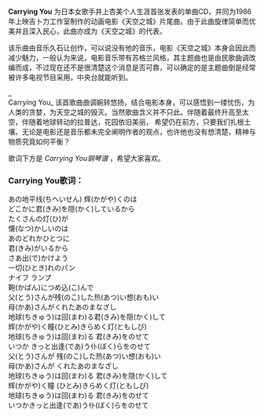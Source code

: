 

**Carrying You**
为日本女歌手井上杏美个人生涯首张发表的单曲CD，并同为1986年上映吉卜力工作室制作的动画电影《天空之城》片尾曲。由于此曲旋律简单而优美并且深入民心，此曲亦成为《天空之城》的代表。

  
该乐曲由音乐久石让创作，可以说没有他的音乐，电影《天空之城》本身会因此而减少魅力，一般认为来说，电影音乐带有苏格兰风格，其主题曲也是由民歌曲调改编而成，不过现在还不是很清楚这个消息是否可靠，可以确定的是主题曲倒是经常被许多电视节目采用，中央台就能听到。

_  
Carrying You_
该首歌曲曲调婉转悠扬，结合电影本身，可以感悟到一缕忧伤，为人类的贪婪，为天空之城的毁灭。当然歌曲含义并不只此。伴随着最终升高至太空，伴随着地球转动的拉普达，花园依旧美丽，
希望仍在前方，只要我们扎根土壤。无论是电影还是音乐都未完全阐明作者的观点，也许他也没有想清楚，精神与物质究竟如何平衡？

  
歌词下方是 _Carrying You钢琴谱_ ，希望大家喜欢。

### Carrying You歌词：

あの地平线(ちへいせん) 辉(かがや)くのは  
どこかに君(きみ)を隠(かく)しているから  
たくさんの灯(ひ)が  
懐(なつ)かしいのは  
あのどれかひとつに  
君(きみ)がいるから  
さあ出(で)かけよう  
一切(ひとき)れのパン  
ナイフ ランプ  
鞄(かばん)につめ込(こ)んで  
父(とう)さんが残(のこ)した热(あつ)い想(おも)い  
母(かあ)さんがくれたあのまなざし  
地球(ちきゅう)は回(まわ)る君(きみ)を隠(かく)して  
辉(かがや)く瞳(ひとみ)きらめく灯(ともしび)  
地球(ちきゅう)は回(まわ)る 君(きみ)をのせて  
いつか きっと出逢(であ)う仆(ぼく)らをのせて  
父(とう)さんが 残(のこ)した热(あつ)い想(おも)い  
母(かあ)さんが くれたあのまなざし  
地球(ちきゅう)は回(まわ)る 君(きみ)を隠(かく)して  
辉(かがや)く瞳 (ひとみ)きらめく灯(ともしび)  
地球(ちきゅう)は回(まわ)る 君(きみ)をのせて  
いつかきっと出逢(であ)う仆(ぼく)らをのせて

